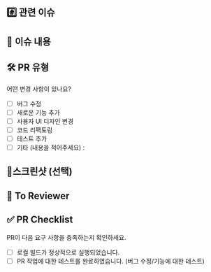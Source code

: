 ## #️⃣ 관련 이슈

<!--- ex) #이슈번호, #이슈번호 -->

## 📝 이슈 내용

<!--- 변경 사항 및 관련 이슈에 대해 간단하게 작성해주세요. -->

## 🛠️ PR 유형

어떤 변경 사항이 있나요?

- [ ] 버그 수정
- [ ] 새로운 기능 추가
- [ ] 사용자 UI 디자인 변경
- [ ] 코드 리팩토링
- [ ] 테스트 추가
- [ ] 기타 (내용을 적어주세요) :

## 📸스크린샷 (선택)

<!-- 스크린샷을 업로드하지 않을 시 해당 섹션은 지워주세요 -->

## 💬 To Reviewer

<!--- 리뷰어가 중점적으로 봐줬으면 좋겠는 부분이 있으면 적어주세요. -->
<!--- 논의해야할 부분이 있다면 적어주세요.-->

## ✅ PR Checklist

PR이 다음 요구 사항을 충족하는지 확인하세요.

- [ ] 로컬 빌드가 정상적으로 실행되었습니다.
- [ ] PR 작업에 대한 테스트를 완료하였습니다. (버그 수정/기능에 대한 테스트)
